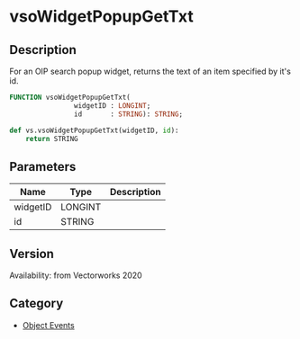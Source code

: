 # vsoWidgetPopupGetTxt

## Description
For an OIP search popup widget, returns the text of an item specified by it's id.

```pascal
FUNCTION vsoWidgetPopupGetTxt(
				widgetID : LONGINT;
				id       : STRING): STRING;
```

```python
def vs.vsoWidgetPopupGetTxt(widgetID, id):
    return STRING
```

## Parameters
|Name|Type|Description|
|---|---|---|
|widgetID|LONGINT|   |
|id|STRING|   |

## Version
Availability: from Vectorworks 2020

## Category
* [Object Events](../Categories/Object%20Events.md)
